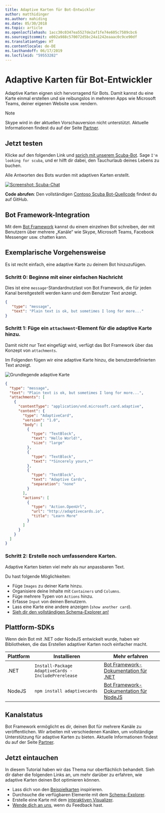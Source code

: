 ```yaml
---
title: Adaptive Karten für Bot-Entwickler
author: matthidinger
ms.author: mahiding
ms.date: 05/30/2018
ms.topic: article
ms.openlocfilehash: 1acc30c0347ea5527de2af1fe74e605c7589cbc6
ms.sourcegitcommit: e002a988c570072d5bc24a1242eaaac0c9ce90df
ms.translationtype: HT
ms.contentlocale: de-DE
ms.lasthandoff: 06/17/2019
ms.locfileid: "59553282"
---
```

# <a name="adaptive-cards-for-bot-developers"></a>Adaptive Karten für Bot-Entwickler

Adaptive Karten eignen sich hervorragend für Bots. Damit kannst du eine Karte einmal erstellen und sie reibungslos in mehreren Apps wie Microsoft Teams, deiner eigenen Website usw. rendern.

> [!NOTE]
> Skype wird in der aktuellen Vorschauversion nicht unterstützt. Aktuelle Informationen findest du auf der Seite [Partner](../resources/partners.md).

## <a name="try-it-out"></a>Jetzt testen

Klicke auf den folgenden Link und [sprich mit unserem Scuba-Bot](http://contososcubademo.azurewebsites.net/). Sage `I'm looking for scuba`, und er hilft dir dabei, den Tauchurlaub deines Lebens zu buchen.  

Alle Antworten des Bots wurden mit adaptiven Karten erstellt.

[![Screenshot: Scuba-Chat](media/bots/scuba-chat.png)](http://contososcubademo.azurewebsites.net/)

**Code abrufen**: Den vollständigen [Contoso Scuba Bot-Quellcode](https://github.com/matthidinger/ContosoScubaBot
) findest du auf GitHub.


## <a name="bot-framework-integration"></a>Bot Framework-Integration

Mit dem [Bot Framework](https://dev.botframework.com/) kannst du einem einzelnen Bot schreiben, der mit Benutzern über mehrere „Kanäle“ wie Skype, Microsoft Teams, Facebook Messenger usw. chatten kann.

## <a name="walkthrough"></a>Exemplarische Vorgehensweise

Es ist recht einfach, eine adaptive Karte zu deinem Bot hinzuzufügen.

### <a name="step-0-start-with-a-basic-message"></a>Schritt 0: Beginne mit einer einfachen Nachricht

Dies ist eine `message`-Standardnutzlast von Bot Framework, die für jeden Kanal bereitgestellt werden kann und dem Benutzer Text anzeigt.

```json
{
   "type": "message",
   "text": "Plain text is ok, but sometimes I long for more..."
}
```

### <a name="step-1-add-an-adaptive-card-attachment"></a>Schritt 1: Füge ein `attachment`-Element für die adaptive Karte hinzu.

Damit nicht nur Text eingefügt wird, verfügt das Bot Framework über das Konzept von `attachments`. 

Im Folgenden fügen wir eine adaptive Karte hinzu, die benutzerdefinierten Text anzeigt.

![Grundlegende adaptive Karte](media/bots/hello-adaptivecards.png)

```json
{
  "type": "message",
  "text": "Plain text is ok, but sometimes I long for more...",
  "attachments": [
    {
      "contentType": "application/vnd.microsoft.card.adaptive",
      "content": {
        "type": "AdaptiveCard",
        "version": "1.0",
        "body": [
          {
            "type": "TextBlock",
            "text": "Hello World!",
            "size": "large"
          },
          {
            "type": "TextBlock",
            "text": "*Sincerely yours,*"
          },
          {
            "type": "TextBlock",
            "text": "Adaptive Cards",
            "separation": "none"
          }
        ],
        "actions": [
          {
            "type": "Action.OpenUrl",
            "url": "http://adaptivecards.io",
            "title": "Learn More"
          }
        ]
      }
    }
  ]
}
```

### <a name="step-2-build-even-richer-cards"></a>Schritt 2: Erstelle noch umfassendere Karten. 

Adaptive Karten bieten viel mehr als nur anpassbaren Text. 

Du hast folgende Möglichkeiten: 

* Füge `Images` zu deiner Karte hinzu.
* Organisiere deine Inhalte mit `Containers` und `Columns`.
* Füge mehrere Typen von `Actions` hinzu.
* Erfasse `Input` von deinen Benutzern.
* Lass eine Karte eine andere anzeigen (`show another card`).
* [Sieh dir den vollständigen Schema-Explorer an!](http://adaptivecards.io/explorer/) 

## <a name="platform-sdks"></a>Plattform-SDKs

Wenn dein Bot mit .NET oder NodeJS entwickelt wurde, haben wir Bibliotheken, die das Erstellen adaptiver Karten noch einfacher macht.

Plattform|Installieren|Mehr erfahren
--------|-------|----------
.NET | `Install-Package AdaptiveCards -IncludePrerelease` | [Bot Framework-Dokumentation für .NET](https://docs.microsoft.com/en-us/bot-framework/dotnet/bot-builder-dotnet-add-rich-card-attachments)
NodeJS | `npm install adaptivecards` | [Bot Framework-Dokumentation für NodeJS](https://docs.microsoft.com/en-us/bot-framework/nodejs/bot-builder-nodejs-send-rich-cards)


## <a name="channel-status"></a>Kanalstatus

Bot Framework ermöglicht es dir, deinen Bot für mehrere Kanäle zu veröffentlichen. Wir arbeiten mit verschiedenen Kanälen, um vollständige Unterstützung für adaptive Karten zu bieten. Aktuelle Informationen findest du auf der Seite [Partner](../resources/partners.md).


## <a name="dive-in"></a>Jetzt eintauchen

In diesem Tutorial haben wir das Thema nur oberflächlich behandelt. Sieh dir daher die folgenden Links an, um mehr darüber zu erfahren, wie adaptive Karten deinen Bot optimieren können.

* Lass dich von den [Beispielkarten](http://adaptivecards.io/samples/) inspirieren.
* Durchsuche die verfügbaren Elemente mit dem [Schema-Explorer](http://adaptivecards.io/explorer).
* Erstelle eine Karte mit dem [interaktiven Visualizer](http://adaptivecards.io/visualizer/index.html?hostApp=Skype).
* [Wende dich an uns](http://adaptivecards.io/connect), wenn du Feedback hast.
